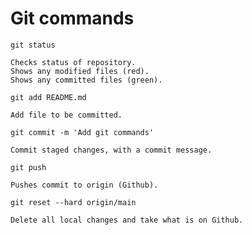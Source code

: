 
# Git commands

`git status`
```
Checks status of repository. 
Shows any modified files (red). 
Shows any committed files (green). 
```

`git add README.md`
```
Add file to be committed. 
```

`git commit -m 'Add git commands'`
```
Commit staged changes, with a commit message. 
```

`git push`
```
Pushes commit to origin (Github). 
```

`git reset --hard origin/main`
```
Delete all local changes and take what is on Github.
```